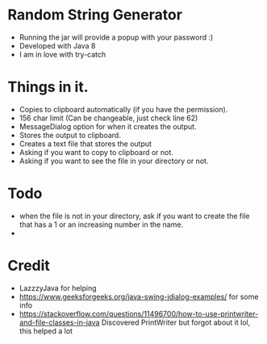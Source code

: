 # Random String Generator

- Running the jar will provide a popup with your password :)
- Developed with Java 8
- I am in love with try-catch

# Things in it.

- Copies to clipboard automatically (if you have the permission).
- 156 char limit (Can be changeable, just check line 62)
- MessageDialog option for when it creates the output.
- Stores the output to clipboard.
- Creates a text file that stores the output
- Asking if you want to copy to clipboard or not.
- Asking if you want to see the file in your directory or not.

# Todo
- when the file is not in your directory, ask if you want to create the file that has a 1 or an increasing number in the name.
- 
# Credit

- LazzzyJava for helping
- https://www.geeksforgeeks.org/java-swing-jdialog-examples/ for some info
- https://stackoverflow.com/questions/11496700/how-to-use-printwriter-and-file-classes-in-java Discovered PrintWriter
  but forgot about it lol, this helped a lot